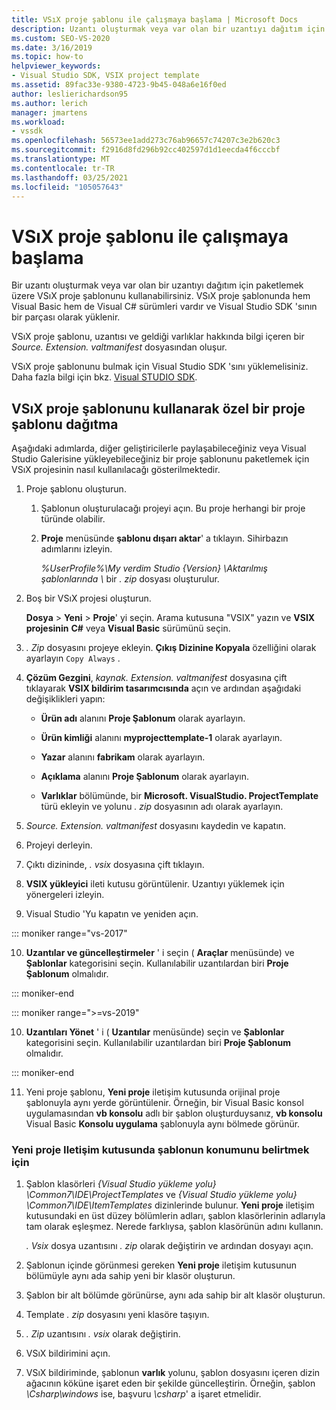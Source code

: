 ```yaml
---
title: VSıX proje şablonu ile çalışmaya başlama | Microsoft Docs
description: Uzantı oluşturmak veya var olan bir uzantıyı dağıtım için paketlemek üzere VSıX proje şablonunu nasıl kullanacağınızı öğrenin.
ms.custom: SEO-VS-2020
ms.date: 3/16/2019
ms.topic: how-to
helpviewer_keywords:
- Visual Studio SDK, VSIX project template
ms.assetid: 89fac33e-9380-4723-9b45-048a6e16f0ed
author: leslierichardson95
ms.author: lerich
manager: jmartens
ms.workload:
- vssdk
ms.openlocfilehash: 56573ee1add273c76ab96657c74207c3e2b620c3
ms.sourcegitcommit: f2916d8fd296b92cc402597d1d1eecda4f6cccbf
ms.translationtype: MT
ms.contentlocale: tr-TR
ms.lasthandoff: 03/25/2021
ms.locfileid: "105057643"
---
```

# <a name="get-started-with-the-vsix-project-template"></a>VSıX proje şablonu ile çalışmaya başlama

Bir uzantı oluşturmak veya var olan bir uzantıyı dağıtım için paketlemek üzere VSıX proje şablonunu kullanabilirsiniz. VSıX proje şablonunda hem Visual Basic hem de Visual C# sürümleri vardır ve Visual Studio SDK 'sının bir parçası olarak yüklenir.

 VSıX proje şablonu, uzantısı ve geldiği varlıklar hakkında bilgi içeren bir *Source. Extension. valtmanifest* dosyasından oluşur.

 VSıX proje şablonunu bulmak için Visual Studio SDK 'sını yüklemelisiniz. Daha fazla bilgi için bkz. [Visual STUDIO SDK](../extensibility/visual-studio-sdk.md).

## <a name="deploy-a-custom-project-template-using-the-vsix-project-template"></a>VSıX proje şablonunu kullanarak özel bir proje şablonu dağıtma

 Aşağıdaki adımlarda, diğer geliştiricilerle paylaşabileceğiniz veya Visual Studio Galerisine yükleyebileceğiniz bir proje şablonunu paketlemek için VSıX projesinin nasıl kullanılacağı gösterilmektedir.

1. Proje şablonu oluşturun.

    1. Şablonun oluşturulacağı projeyi açın. Bu proje herhangi bir proje türünde olabilir.

    2. **Proje** menüsünde **şablonu dışarı aktar**' a tıklayın. Sihirbazın adımlarını izleyin.

         *%UserProfile%\My verdim Studio {Version} \Aktarılmış şablonlarında \\* bir *. zip* dosyası oluşturulur.

2. Boş bir VSıX projesi oluşturun.

     **Dosya**  >  **Yeni**  >  **Proje**' yi seçin. Arama kutusuna "VSIX" yazın ve **VSIX projesinin** **C#** veya **Visual Basic** sürümünü seçin.

3. *. Zip* dosyasını projeye ekleyin. **Çıkış Dizinine Kopyala** özelliğini olarak ayarlayın `Copy Always` .

4. **Çözüm Gezgini**, *kaynak. Extension. valtmanifest* dosyasına çift tıklayarak **VSIX bildirim tasarımcısında** açın ve ardından aşağıdaki değişiklikleri yapın:

    - **Ürün adı** alanını **Proje Şablonum** olarak ayarlayın.

    - **Ürün kimliği** alanını **myprojecttemplate-1** olarak ayarlayın.

    - **Yazar** alanını **fabrikam** olarak ayarlayın.

    - **Açıklama** alanını **Proje Şablonum** olarak ayarlayın.

    - **Varlıklar** bölümünde, bir **Microsoft. VisualStudio. ProjectTemplate** türü ekleyin ve yolunu *. zip* dosyasının adı olarak ayarlayın.

5. *Source. Extension. valtmanifest* dosyasını kaydedin ve kapatın.

6. Projeyi derleyin.

7. Çıktı dizininde, *. vsix* dosyasına çift tıklayın.

8. **VSIX yükleyici** ileti kutusu görüntülenir. Uzantıyı yüklemek için yönergeleri izleyin.

9. Visual Studio 'Yu kapatın ve yeniden açın.

::: moniker range="vs-2017"

10. **Uzantılar ve güncelleştirmeler** ' i seçin ( **Araçlar** menüsünde) ve **Şablonlar** kategorisini seçin. Kullanılabilir uzantılardan biri **Proje Şablonum** olmalıdır.

::: moniker-end

::: moniker range=">=vs-2019"

10. **Uzantıları Yönet** ' i ( **Uzantılar** menüsünde) seçin ve **Şablonlar** kategorisini seçin. Kullanılabilir uzantılardan biri **Proje Şablonum** olmalıdır.

::: moniker-end

11. Yeni proje şablonu, **Yeni proje** iletişim kutusunda orijinal proje şablonuyla aynı yerde görüntülenir. Örneğin, bir Visual Basic konsol uygulamasından **vb konsolu** adlı bir şablon oluşturduysanız, **vb konsolu** Visual Basic **Konsolu uygulama** şablonuyla aynı bölmede görünür.

### <a name="to-specify-the-location-of-the-template-in-the-new-project-dialog-box"></a>Yeni proje Iletişim kutusunda şablonun konumunu belirtmek için

1. Şablon klasörleri *{Visual Studio yükleme yolu} \Common7\IDE\ProjectTemplates* ve *{Visual Studio yükleme yolu} \Common7\IDE\ItemTemplates* dizinlerinde bulunur. **Yeni proje** iletişim kutusundaki en üst düzey bölümlerin adları, şablon klasörlerinin adlarıyla tam olarak eşleşmez. Nerede farklıysa, şablon klasörünün adını kullanın.

    *. Vsix* dosya uzantısını *. zip* olarak değiştirin ve ardından dosyayı açın.

2. Şablonun içinde görünmesi gereken **Yeni proje** iletişim kutusunun bölümüyle aynı ada sahip yeni bir klasör oluşturun.

3. Şablon bir alt bölümde görünürse, aynı ada sahip bir alt klasör oluşturun.

4. Template *. zip* dosyasını yeni klasöre taşıyın.

5. *. Zip* uzantısını *. vsix* olarak değiştirin.

6. VSıX bildirimini açın.

7. VSıX bildiriminde, şablonun **varlık** yolunu, şablon dosyasını içeren dizin ağacının köküne işaret eden bir şekilde güncelleştirin. Örneğin, şablon *\Csharp\windows* ise, başvuru *\csharp*' a işaret etmelidir.
